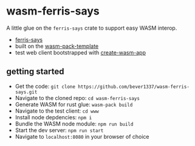 # wasm-ferris-says

A little glue on the `ferris-says` crate to support easy WASM interop.

- [ferris-says](https://github.com/mgattozzi/ferris-says)
- built on the [wasm-pack-template](https://github.com/rustwasm/wasm-pack-template)
- test web client bootstrapped with [create-wasm-app](https://github.com/rustwasm/create-wasm-app)

## getting started

- Get the code: `git clone https://github.com/bever1337/wasm-ferris-says.git`
- Navigate to the cloned repo: `cd wasm-ferris-says`
- Generate WASM for rust glue: `wasm-pack build`
- Navigate to the test client: `cd www`
- Install node depdencies: `npm i`
- Bundle the WASM node module: `npm run build`
- Start the dev server: `npm run start`
- Navigate to `localhost:8080` in your browser of choice
